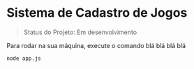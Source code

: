 <h1> Sistema de Cadastro de Jogos</h1>

> Status do Projeto: Em desenvolvimento

Para rodar na sua máquina, execute o comando blá blá blá blá

```
node app.js
```
